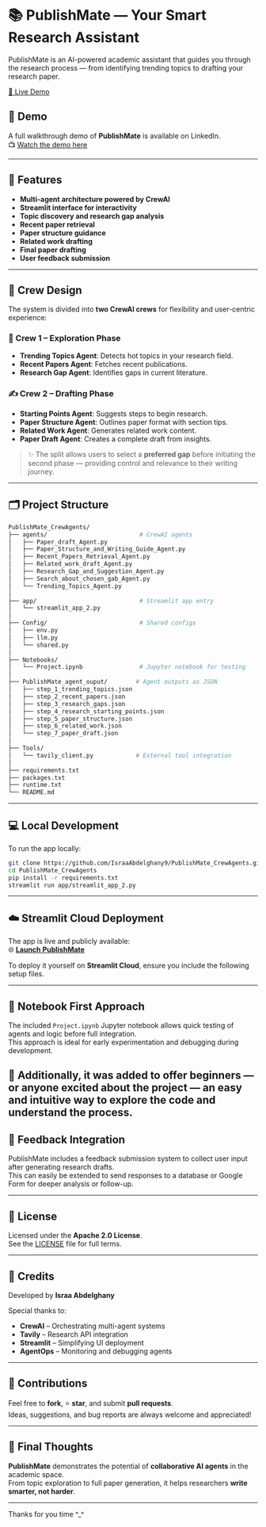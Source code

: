 # 📚 PublishMate — Your Smart Research Assistant

PublishMate is an AI-powered academic assistant that guides you through the research process — from identifying trending topics to drafting your research paper.

[🔗 Live Demo](https://publishmatecrew.streamlit.app/)


## 🎥 Demo

A full walkthrough demo of **PublishMate** is available on LinkedIn.  
📺 [Watch the demo here](https://www.linkedin.com/posts/israa-abdelghany_publishmate-researchmadeeasy-academicwriting-activity-7337497387449339906-Lvnb?utm_source=share&utm_medium=member_desktop&rcm=ACoAADfttacBPXINTBQU4ldsesFAWvBJTRtiZ8U)


---

## 🚀 Features

- **Multi-agent architecture powered by CrewAI**
- **Streamlit interface for interactivity**
- **Topic discovery and research gap analysis**
- **Recent paper retrieval**
- **Paper structure guidance**
- **Related work drafting**
- **Final paper drafting**
- **User feedback submission**

---

## 👥 Crew Design

The system is divided into **two CrewAI crews** for flexibility and user-centric experience:

### 🧠 Crew 1 – Exploration Phase
- **Trending Topics Agent**: Detects hot topics in your research field.
- **Recent Papers Agent**: Fetches recent publications.
- **Research Gap Agent**: Identifies gaps in current literature.

### ✍️ Crew 2 – Drafting Phase
- **Starting Points Agent**: Suggests steps to begin research.
- **Paper Structure Agent**: Outlines paper format with section tips.
- **Related Work Agent**: Generates related work content.
- **Paper Draft Agent**: Creates a complete draft from insights.

> ✨ The split allows users to select a **preferred gap** before initiating the second phase — providing control and relevance to their writing journey.

---

## 🗂️ Project Structure

```bash
PublishMate_CrewAgents/
├── agents/                          # CrewAI agents
│   ├── Paper_draft_Agent.py
│   ├── Paper_Structure_and_Writing_Guide_Agent.py
│   ├── Recent_Papers_Retrieval_Agent.py
│   ├── Related_work_draft_Agent.py
│   ├── Research_Gap_and_Suggestion_Agent.py
│   ├── Search_about_chosen_gab_Agent.py
│   └── Trending_Topics_Agent.py
│
├── app/                             # Streamlit app entry
│   └── streamlit_app_2.py
│
├── Config/                          # Shared configs
│   ├── env.py
│   ├── llm.py
│   └── shared.py
│
├── Notebooks/
│   └── Project.ipynb                # Jupyter notebook for testing
│
├── PublishMate_agent_ouput/        # Agent outputs as JSON
│   ├── step_1_trending_topics.json
│   ├── step_2_recent_papers.json
│   ├── step_3_research_gaps.json
│   ├── step_4_research_starting_points.json
│   ├── step_5_paper_structure.json
│   ├── step_6_related_work.json
│   └── step_7_paper_draft.json
│
├── Tools/
│   └── tavily_client.py            # External tool integration
│
├── requirements.txt
├── packages.txt
├── runtime.txt
└── README.md
```

---


## 💻 Local Development

To run the app locally:

```bash
git clone https://github.com/IsraaAbdelghany9/PublishMate_CrewAgents.git
cd PublishMate_CrewAgents
pip install -r requirements.txt
streamlit run app/streamlit_app_2.py
```
---

## ☁️ Streamlit Cloud Deployment

The app is live and publicly available:  
🌐 [**Launch PublishMate**](https://publishmatecrew.streamlit.app/)

To deploy it yourself on **Streamlit Cloud**, ensure you include the following setup files.

---
## 📓 Notebook First Approach

The included `Project.ipynb` Jupyter notebook allows quick testing of agents and logic before full integration.  
This approach is ideal for early experimentation and debugging during development.

🧪 Additionally, it was added to offer beginners — or anyone excited about the project — an easy and intuitive way to explore the code and understand the process.
--- 
## 💬 Feedback Integration

PublishMate includes a feedback submission system to collect user input after generating research drafts.  
This can easily be extended to send responses to a database or Google Form for deeper analysis or follow-up.

---

## 📜 License

Licensed under the **Apache 2.0 License**.  
See the [LICENSE](./LICENSE) file for full terms.

---

## 🙌 Credits

Developed by **Israa Abdelghany**

Special thanks to:

- **CrewAI** – Orchestrating multi-agent systems  
- **Tavily** – Research API integration  
- **Streamlit** – Simplifying UI deployment  
- **AgentOps** – Monitoring and debugging agents
---
## 🤝 Contributions

Feel free to **fork**, ⭐ **star**, and submit **pull requests**.  
Ideas, suggestions, and bug reports are always welcome and appreciated!

---

## 🧠 Final Thoughts

**PublishMate** demonstrates the potential of **collaborative AI agents** in the academic space.  
From topic exploration to full paper generation, it helps researchers **write smarter, not harder**.

---

Thanks for you time ^_^
